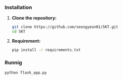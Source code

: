 ### Installation

1. **Clone the repository:**
   ```bash
   git clone https://github.com/seongyeon01/SKT.git
   cd SKT
2. **Requirement:**
   ```bash
   pip install -r requirements.txt


### Runnig
```bash
python flask_app.py
